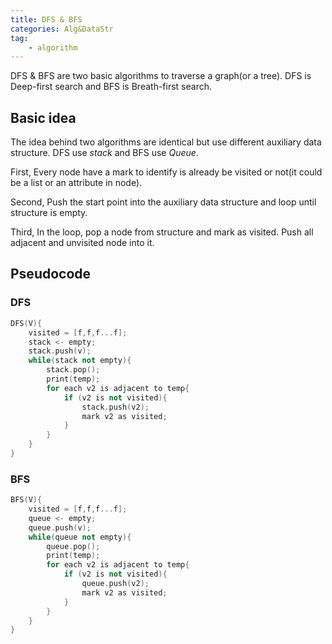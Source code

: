 ```yaml
---
title: DFS & BFS
categories: Alg&DataStr
tag:
    - algorithm
---
```


DFS & BFS are two basic algorithms to traverse a graph(or a tree). DFS is Deep-first search and BFS is Breath-first search.

## Basic idea

The idea behind two algorithms are identical but use different auxiliary data structure. DFS use _stack_ and BFS use _Queue_.

First, Every node have a mark to identify is already be visited or not(it could be a list or an attribute in node).

Second, Push the start point into the auxiliary data structure and loop until structure is empty.

Third, In the loop, pop a node from structure and mark as visited. Push all adjacent and unvisited node into it.

## Pseudocode

### DFS

```cpp
DFS(V){
    visited = [f,f,f...f];
    stack <- empty;
    stack.push(v);
    while(stack not empty){
        stack.pop();
        print(temp);
        for each v2 is adjacent to temp{
            if (v2 is not visited){
                stack.push(v2);
                mark v2 as visited;
            }
        }
    }
}
```

### BFS

```cpp
BFS(V){
    visited = [f,f,f...f];
    queue <- empty;
    queue.push(v);
    while(queue not empty){
        queue.pop();
        print(temp);
        for each v2 is adjacent to temp{
            if (v2 is not visited){
                queue.push(v2);
                mark v2 as visited;
            }
        }
    }
}
```
